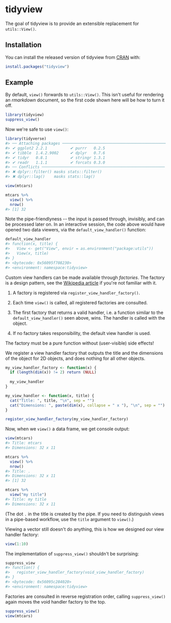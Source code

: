 
<!-- README.md is generated from README.Rmd. Please edit that file -->
tidyview
========

The goal of tidyview is to provide an extensible replacement for `utils::View()`.

Installation
------------

You can install the released version of tidyview from [CRAN](https://CRAN.R-project.org) with:

``` r
install.packages("tidyview")
```

Example
-------

By default, `view()` forwards to `utils::View()`. This isn't useful for rendering an *rmarkdown* document, so the first code shown here will be how to turn it off.

``` r
library(tidyview)
suppress_view()
```

Now we're safe to use `view()`:

``` r
library(tidyverse)
#> ── Attaching packages ─────────────────────────────────────────────────── tidyverse 1.2.1 ──
#> ✔ ggplot2 2.2.1          ✔ purrr   0.2.5     
#> ✔ tibble  1.4.2.9002     ✔ dplyr   0.7.6     
#> ✔ tidyr   0.8.1          ✔ stringr 1.3.1     
#> ✔ readr   1.1.1          ✔ forcats 0.3.0
#> ── Conflicts ────────────────────────────────────────────────────── tidyverse_conflicts() ──
#> ✖ dplyr::filter() masks stats::filter()
#> ✖ dplyr::lag()    masks stats::lag()

view(mtcars)

mtcars %>%
  view() %>%
  nrow()
#> [1] 32
```

Note the pipe-friendlyness -- the input is passed through, invisibly, and can be processed later on. In an interactive session, the code above would have opened two data viewers, via the `default_view_handler()` function:

``` r
default_view_handler
#> function(x, title) {
#>   View <- get("View", envir = as.environment("package:utils"))
#>   View(x, title)
#> }
#> <bytecode: 0x56095f708230>
#> <environment: namespace:tidyview>
```

Custom view handlers can be made available through *factories*. The factory is a design pattern, see the [Wikipedia article](https://en.wikipedia.org/wiki/Factory_(object-oriented_programming)) if you're not familiar with it.

1.  A factory is registered via `register_view_handler_factory()`.

2.  Each time `view()` is called, all registered factories are consulted.

3.  The first factory that returns a valid handler, i.e. a function similar to the `default_view_handler()` seen above, wins. The handler is called with the object.

4.  If no factory takes responsibility, the default view handler is used.

The factory must be a pure function without (user-visible) side effects!

We register a view handler factory that outputs the title and the dimensions of the object for 2D objects, and does nothing for all other objects.

``` r
my_view_handler_factory <- function(x) {
  if (length(dim(x)) != 2) return (NULL)
  
  my_view_handler
}

my_view_handler <- function(x, title) {
  cat("Title: ", title, "\n", sep = "")
  cat("Dimensions: ", paste(dim(x), collapse = " x "), "\n", sep = "")
}

register_view_handler_factory(my_view_handler_factory)
```

Now, when we `view()` a data frame, we get console output:

``` r
view(mtcars)
#> Title: mtcars
#> Dimensions: 32 x 11

mtcars %>%
  view() %>%
  nrow()
#> Title: .
#> Dimensions: 32 x 11
#> [1] 32

mtcars %>%
  view("my title")
#> Title: my title
#> Dimensions: 32 x 11
```

(The dot `.` in the title is created by the pipe. If you need to distinguish views in a pipe-based workflow, use the `title` argument to `view()`.)

Viewing a vector still doesn't do anything, this is how we designed our view handler factory:

``` r
view(1:10)
```

The implementation of `suppress_view()` shouldn't be surprising:

``` r
suppress_view
#> function() {
#>   register_view_handler_factory(void_view_handler_factory)
#> }
#> <bytecode: 0x56095c284020>
#> <environment: namespace:tidyview>
```

Factories are consulted in reverse registration order, calling `suppress_view()` again moves the void handler factory to the top.

``` r
suppress_view()
view(mtcars)
```
